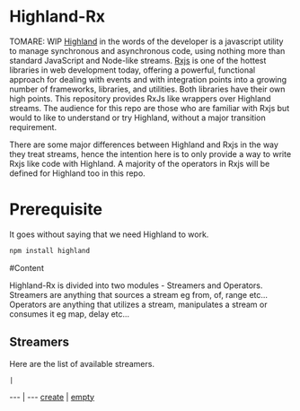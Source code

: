 # Highland-Rx
TOMARE: WIP 
[Highland](https://highlandjs.org/) in the words of the developer is a javascript utility to manage synchronous and asynchronous code, using nothing more than standard JavaScript and Node-like streams. [Rxjs](https://www.learnrxjs.io/) is one of the hottest libraries in web development today, offering a powerful, functional approach for dealing with events and with integration points into a growing number of frameworks, libraries, and utilities. Both libraries have their own high points. This repository provides RxJs like wrappers over Highland streams. The audience for this repo are those who are familiar with Rxjs but would to like to understand or try Highland, without a major transition requirement.

There are some major differences between Highland and Rxjs in the way they treat streams, hence the intention here is to only provide a way to write Rxjs like code with Highland. A majority of the operators in Rxjs will be defined for Highland too in this repo.

# Prerequisite
It goes without saying that we need Highland to work.

```bash
npm install highland
```

#Content

Highland-Rx is divided into two modules - Streamers and Operators. Streamers are anything that sources a stream eg from, of, range etc... Operators are anything that utilizes a stream, manipulates a stream or consumes it eg map, delay etc...

## Streamers
Here are the list of available streamers.

    |     
--- | --- 
[create](/highland-rx-examples/streamers/create.md)  | [empty](/highland-rx-examples/streamers/empty.md) 
